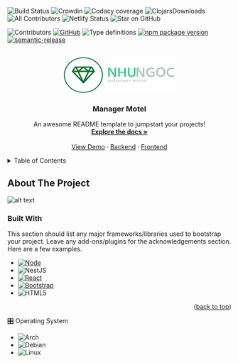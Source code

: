 
![Build Status](https://img.shields.io/circleci/project/all-contributors/all-contributors/master.svg)
 ![Crowdin](https://d322cqt584bo4o.cloudfront.net/all-contributors/localized.svg)
 ![Codacy coverage](https://img.shields.io/codacy/coverage/d5402a91aa7b4234bd1c19b5e86a63be?style=flat-square)
 ![ClojarsDownloads](https://img.shields.io/clojars/dt/prismic)
  ![All Contributors](https://img.shields.io/github/all-contributors/all-contributors/all-contributors?color=ee8449&style=flat-square) 
  ![Netlify Status](https://api.netlify.com/api/v1/badges/e30784c5-9efd-4f20-8a47-13f3fb899613/deploy-status) 
  ![Star on GitHub](https://img.shields.io/github/stars/all-contributors/all-contributors.svg?style=social)
  

![Contributors](https://img.shields.io/github/contributors/staart/api.svg) [![GitHub](https://img.shields.io/github/license/staart/api.svg)](https://github.com/staart/api/blob/master/LICENSE) ![Type definitions](https://img.shields.io/badge/types-TypeScript-blue.svg) [![npm package version](https://img.shields.io/npm/v/@staart/api)](https://www.npmjs.com/package/@staart/api) [![semantic-release](https://img.shields.io/badge/%20%20%F0%9F%93%A6%F0%9F%9A%80-semantic--release-e10079.svg)](https://github.com/semantic-release/semantic-release)


<!-- PROJECT LOGO -->
<br />
<div align="center">
  <a href="https://github.com/sterling6462/DATN">
    <img src="image/logo.png" alt="Logo" width="250" height="80">
  </a>

  <h3 align="center">Manager Motel</h3>

  <p align="center">
    An awesome README template to jumpstart your projects!
    <br />
    <a href="https://github.com/sterling6462/DATN"><strong>Explore the docs »</strong></a>
    <br />
    <br />
    <a href="https://github.com/sterling6462/DATN/blob/main/README.md">View Demo</a>
    ·
    <a href="https://github.com/sterling6462/DATN/blob/main/be">Backend</a>
    ·
    <a href="https://github.com/sterling6462/DATN/blob/main/fe">Frontend</a>
  </p>
</div>

<!-- TABLE OF CONTENTS -->
<details>
  <summary>Table of Contents</summary>
  <ol>
    <li>
      <a href="#about-the-project">About The Project</a>
      <ul>
        <li><a href="#built-with">Built With</a></li>
      </ul>
    </li>
    <li>
      <a href="#getting-started">Getting Started</a>
      <ul>
        <li><a href="#prerequisites">Prerequisites</a></li>
        <li><a href="#installation">Installation</a></li>
      </ul>
    </li>
    <li><a href="#usage">Usage</a></li>
    <li><a href="#roadmap">Roadmap</a></li>
    <li><a href="#contributing">Contributing</a></li>
    <li><a href="#license">License</a></li>
    <li><a href="#contact">Contact</a></li>
    <li><a href="#acknowledgments">Acknowledgments</a></li>
  </ol>
</details>



<!-- ABOUT THE PROJECT -->
## About The Project

![alt text](https://github.com/sterling6462/DATN/blob/main/image/image.jpg?raw=true)


### Built With

This section should list any major frameworks/libraries used to bootstrap your project. Leave any add-ons/plugins for the acknowledgements section. Here are a few examples.


* [![Node](https://camo.githubusercontent.com/cc96d7d28a6ca21ddbb1f2521d751d375230ed840271e6a4c8694cf87cc60c14/68747470733a2f2f696d672e736869656c64732e696f2f62616467652f6e6f64652e6a732532302d2532333433383533442e7376673f267374796c653d666f722d7468652d6261646765266c6f676f3d6e6f64652e6a73266c6f676f436f6c6f723d7768697465)](https://nodejs.org/)
* ![NestJS](https://img.shields.io/badge/nestjs-%23E0234E.svg?style=for-the-badge&logo=nestjs&logoColor=white)
* [![React](https://camo.githubusercontent.com/7f7f82a8db00cc56b28b068b383ac4db995a3ed1e70c2b4163d205be4f166a49/68747470733a2f2f696d672e736869656c64732e696f2f62616467652f2d52656163742d3039303930393f7374796c653d666f722d7468652d6261646765266c6f676f3d5265616374)](reactjs.org)
* [![Bootstrap](https://camo.githubusercontent.com/b13ed67c809178963ce9d538175b02649800772be1ce0cb02da5879e5614e236/68747470733a2f2f696d672e736869656c64732e696f2f62616467652f426f6f7473747261702d3536334437433f7374796c653d666f722d7468652d6261646765266c6f676f3d626f6f747374726170266c6f676f436f6c6f723d7768697465)](https://getbootstrap.com)
* ![HTML5](https://img.shields.io/badge/html5-%23E34F26.svg?style=for-the-badge&logo=html5&logoColor=white)


<p align="right">(<a href="#readme-top">back to top</a>)</p>

🎛️ Operating System
* ![Arch](https://img.shields.io/badge/Arch%20Linux-1793D1?logo=arch-linux&logoColor=fff&style=for-the-badge)
* ![Debian](https://img.shields.io/badge/Debian-D70A53?style=for-the-badge&logo=debian&logoColor=white)
* ![Linux](https://img.shields.io/badge/Linux-FCC624?style=for-the-badge&logo=linux&logoColor=black)



